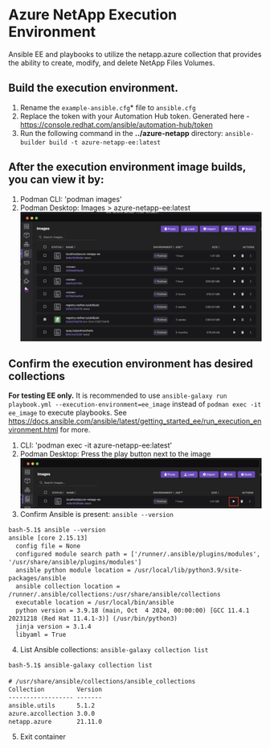 # Azure NetApp Execution Environment
Ansible EE and playbooks to utilize the netapp.azure collection that provides the ability to create, modify, and delete NetApp Files Volumes.

## Build the execution environment.
1. Rename the `example-ansible.cfg`* file to `ansible.cfg`
2. Replace the token with your Automation Hub token. Generated here - https://console.redhat.com/ansible/automation-hub/token
3. Run the following command in the **../azure-netapp** directory: `ansible-builder build -t azure-netapp-ee:latest`

## After the execution environment image builds, you can view it by:
1. Podman CLI: 
    'podman images'
2. Podman Desktop: Images > azure-netapp-ee:latest
![alt text](<./images/ee-images.png>)

## Confirm the execution environment has desired collections
**For testing EE only.** It is recommended to use `ansible-galaxy run playbook.yml --execution-environment=ee_image` instead of `podman exec -it ee_image` to execute playbooks. See https://docs.ansible.com/ansible/latest/getting_started_ee/run_execution_environment.html for more.
1. CLI: 
    'podman exec -it azure-netapp-ee:latest'
2. Podman Desktop: Press the play button next to the image
![alt text](<./images/start-ee.png>)
3. Confirm Ansible is present: `ansible --version`
```
bash-5.1$ ansible --version
ansible [core 2.15.13]
  config file = None
  configured module search path = ['/runner/.ansible/plugins/modules', '/usr/share/ansible/plugins/modules']
  ansible python module location = /usr/local/lib/python3.9/site-packages/ansible
  ansible collection location = /runner/.ansible/collections:/usr/share/ansible/collections
  executable location = /usr/local/bin/ansible
  python version = 3.9.18 (main, Oct  4 2024, 00:00:00) [GCC 11.4.1 20231218 (Red Hat 11.4.1-3)] (/usr/bin/python3)
  jinja version = 3.1.4
  libyaml = True
```
4. List Ansible collections: `ansible-galaxy collection list`
```
bash-5.1$ ansible-galaxy collection list

# /usr/share/ansible/collections/ansible_collections
Collection         Version
------------------ -------
ansible.utils      5.1.2  
azure.azcollection 3.0.0  
netapp.azure       21.11.0
```
5. Exit container